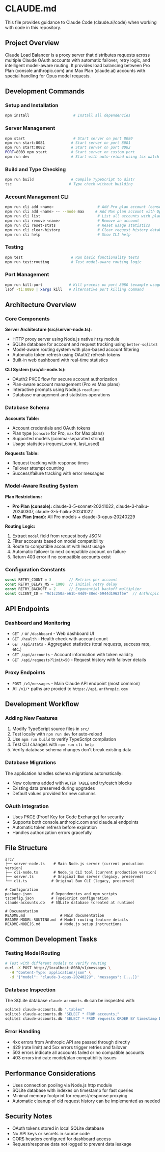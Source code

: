 # CLAUDE.md

This file provides guidance to Claude Code (claude.ai/code) when working with code in this repository.

## Project Overview
Claude Load Balancer is a proxy server that distributes requests across multiple Claude OAuth accounts with automatic failover, retry logic, and intelligent model-aware routing. It provides load balancing between Pro Plan (console.anthropic.com) and Max Plan (claude.ai) accounts with special handling for Opus model requests.

## Development Commands

### Setup and Installation
```bash
npm install                    # Install all dependencies
```

### Server Management
```bash
npm start                      # Start server on port 8080
npm run start:8081            # Start server on port 8081
npm run start:8082            # Start server on port 8082
PORT=8083 npm start           # Start server on custom port
npm run dev                   # Start with auto-reload using tsx watch
```

### Build and Type Checking
```bash
npm run build                 # Compile TypeScript to dist/
tsc                          # Type check without building
```

### Account Management CLI
```bash
npm run cli add <name>                    # Add Pro plan account (console mode)
npm run cli add <name> -- --mode max     # Add Max plan account with Opus support
npm run cli list                          # List all accounts with plan/model details
npm run cli remove <name>                 # Remove an account
npm run cli reset-stats                   # Reset usage statistics
npm run cli clear-history                 # Clear request history database
npm run cli help                          # Show CLI help
```

### Testing
```bash
npm test                      # Run basic functionality tests
npm run test:routing          # Test model-aware routing logic
```

### Port Management
```bash
npm run kill-port            # Kill process on port 8080 (example usage)
lsof -ti:8080 | xargs kill   # Alternative port killing command
```

## Architecture Overview

### Core Components

**Server Architecture (src/server-node.ts):**
- HTTP proxy server using Node.js native `http` module
- SQLite database for account and request tracking using `better-sqlite3`
- Model-aware routing system with plan-based account filtering
- Automatic token refresh using OAuth2 refresh tokens
- Built-in web dashboard with real-time statistics

**CLI System (src/cli-node.ts):**
- OAuth2 PKCE flow for secure account authorization
- Plan-aware account management (Pro vs Max plans)
- Interactive prompts using Node.js `readline`
- Database management and statistics operations

### Database Schema

**Accounts Table:**
- Account credentials and OAuth tokens
- Plan type (`console` for Pro, `max` for Max plans)
- Supported models (comma-separated string)
- Usage statistics (request_count, last_used)

**Requests Table:**
- Request tracking with response times
- Failover attempt counting
- Success/failure tracking with error messages

### Model-Aware Routing System

**Plan Restrictions:**
- **Pro Plan (console):** claude-3-5-sonnet-20241022, claude-3-haiku-20240307, claude-3-5-haiku-20241022
- **Max Plan (max):** All Pro models + claude-3-opus-20240229

**Routing Logic:**
1. Extract `model` field from request body JSON
2. Filter accounts based on model compatibility
3. Route to compatible account with least usage
4. Automatic failover to next compatible account on failure
5. Return 403 error if no compatible accounts exist

### Configuration Constants
```typescript
const RETRY_COUNT = 3        // Retries per account
const RETRY_DELAY_MS = 1000  // Initial retry delay
const RETRY_BACKOFF = 2      // Exponential backoff multiplier
const CLIENT_ID = "9d1c250a-e61b-44d9-88ed-5944d1962f5e"  // Anthropic OAuth client
```

## API Endpoints

### Dashboard and Monitoring
- `GET /` or `/dashboard` - Web dashboard UI
- `GET /health` - Health check with account count
- `GET /api/stats` - Aggregated statistics (total requests, success rate, etc.)
- `GET /api/accounts` - Account information with token validity
- `GET /api/requests?limit=50` - Request history with failover details

### Proxy Endpoints
- `POST /v1/messages` - Main Claude API endpoint (most common)
- All `/v1/*` paths are proxied to `https://api.anthropic.com`

## Development Workflow

### Adding New Features
1. Modify TypeScript source files in `src/`
2. Test locally with `npm run dev` for auto-reload
3. Use `npm run build` to verify TypeScript compilation
4. Test CLI changes with `npm run cli help`
5. Verify database schema changes don't break existing data

### Database Migrations
The application handles schema migrations automatically:
- New columns added with `ALTER TABLE` and try/catch blocks
- Existing data preserved during upgrades
- Default values provided for new columns

### OAuth Integration
- Uses PKCE (Proof Key for Code Exchange) for security
- Supports both console.anthropic.com and claude.ai endpoints
- Automatic token refresh before expiration
- Handles authorization errors gracefully

## File Structure

```
src/
├── server-node.ts    # Main Node.js server (current production version)
├── cli-node.ts       # Node.js CLI tool (current production version)
├── server.ts         # Original Bun server (legacy, preserved)
└── cli.ts           # Original Bun CLI (legacy, preserved)

# Configuration
package.json         # Dependencies and npm scripts
tsconfig.json        # TypeScript configuration
claude-accounts.db   # SQLite database (created at runtime)

# Documentation
README.md                # Main documentation
README-MODEL-ROUTING.md  # Model routing feature details
README-NODEJS.md         # Node.js setup instructions
```

## Common Development Tasks

### Testing Model Routing
```bash
# Test with different models to verify routing
curl -X POST http://localhost:8080/v1/messages \
  -H "Content-Type: application/json" \
  -d '{"model": "claude-3-opus-20240229", "messages": [...]}' 
```

### Database Inspection
The SQLite database `claude-accounts.db` can be inspected with:
```bash
sqlite3 claude-accounts.db ".tables"
sqlite3 claude-accounts.db "SELECT * FROM accounts;"
sqlite3 claude-accounts.db "SELECT * FROM requests ORDER BY timestamp DESC LIMIT 10;"
```

### Error Handling
- 4xx errors from Anthropic API are passed through directly
- 429 (rate limit) and 5xx errors trigger retries and failover
- 503 errors indicate all accounts failed or no compatible accounts
- 403 errors indicate model/plan compatibility issues

## Performance Considerations
- Uses connection pooling via Node.js http module
- SQLite database with indexes on timestamp for fast queries
- Minimal memory footprint for request/response proxying
- Automatic cleanup of old request history can be implemented as needed

## Security Notes
- OAuth tokens stored in local SQLite database
- No API keys or secrets in source code
- CORS headers configured for dashboard access
- Request/response data not logged to prevent data leakage